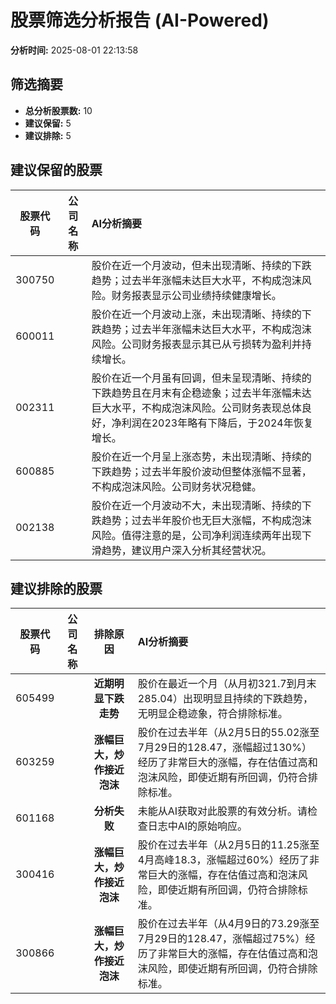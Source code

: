 # 股票筛选分析报告 (AI-Powered)

**分析时间:** 2025-08-01 22:13:58

## 筛选摘要

- **总分析股票数:** 10
- **建议保留:** 5
- **建议排除:** 5

## 建议保留的股票

| 股票代码 | 公司名称 | AI分析摘要 |
|:---:|:---:|:---|
| 300750 |  | 股价在近一个月波动，但未出现清晰、持续的下跌趋势；过去半年涨幅未达巨大水平，不构成泡沫风险。财务报表显示公司业绩持续健康增长。 |
| 600011 |  | 股价在近一个月波动上涨，未出现清晰、持续的下跌趋势；过去半年涨幅未达巨大水平，不构成泡沫风险。公司财务报表显示其已从亏损转为盈利并持续增长。 |
| 002311 |  | 股价在近一个月虽有回调，但未呈现清晰、持续的下跌趋势且在月末有企稳迹象；过去半年涨幅未达巨大水平，不构成泡沫风险。公司财务表现总体良好，净利润在2023年略有下降后，于2024年恢复增长。 |
| 600885 |  | 股价在近一个月呈上涨态势，未出现清晰、持续的下跌趋势；过去半年股价波动但整体涨幅不显著，不构成泡沫风险。公司财务状况稳健。 |
| 002138 |  | 股价在近一个月波动不大，未出现清晰、持续的下跌趋势；过去半年股价也无巨大涨幅，不构成泡沫风险。值得注意的是，公司净利润连续两年出现下滑趋势，建议用户深入分析其经营状况。 |

## 建议排除的股票

| 股票代码 | 公司名称 | 排除原因 | AI分析摘要 |
|:---:|:---:|:---:|:---|
| 605499 |  | **近期明显下跌走势** | 股价在最近一个月（从月初321.7到月末285.04）出现明显且持续的下跌趋势，无明显企稳迹象，符合排除标准。 |
| 603259 |  | **涨幅巨大，炒作接近泡沫** | 股价在过去半年（从2月5日的55.02涨至7月29日的128.47，涨幅超过130%）经历了非常巨大的涨幅，存在估值过高和泡沫风险，即使近期有所回调，仍符合排除标准。 |
| 601168 |  | **分析失败** | 未能从AI获取对此股票的有效分析。请检查日志中AI的原始响应。 |
| 300416 |  | **涨幅巨大，炒作接近泡沫** | 股价在过去半年（从2月5日的11.25涨至4月高峰18.3，涨幅超过60%）经历了非常巨大的涨幅，存在估值过高和泡沫风险，即使近期有所回调，仍符合排除标准。 |
| 300866 |  | **涨幅巨大，炒作接近泡沫** | 股价在过去半年（从4月9日的73.29涨至7月29日的128.47，涨幅超过75%）经历了非常巨大的涨幅，存在估值过高和泡沫风险，即使近期有所回调，仍符合排除标准。 |
